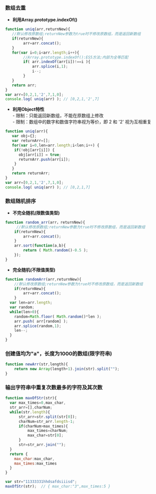 ### 数组去重
- **利用Array.prototype.indexOf()** 

```js
function uniq(arr,returnNew){
   //默认修改原数组;returnNew参数为true时不修改原数组，而是返回新数组
   if(returnNew){
        arr=arr.concat();
   }
   for(var i=0;i<arr.length;i++){
        //Array.prototype.indexOf():ES5方法;内部为全等匹配
        if( arr.indexOf(arr[i])!==i ){
            arr.splice(i,1);
            i--;
        }
   } 
   return arr;
}
var arr=[0,2,1,'2',7,1,0];
console.log( uniq(arr) ); // [0,2,1,'2',7]
```

- **利用Object特性**  
\- 限制：只能返回新数组，不能在原数组上修改  
\- 限制：数组中的数字和数值字符串视为等价，即 2 和 '2' 视为互相重复
```js
function uniq(arr){
   var obj={};
   var returnArr=[];
   for(var i=0,len=arr.length;i<len;i++) {
    if(!obj[arr[i]]) {
      obj[arr[i]] = true;
      returnArr.push(arr[i]);
    }
   }
   return returnArr;
}
var arr=[0,2,1,'2',7,1,0];
console.log( uniq(arr) ); // [0,2,1,7]
```


### 数组随机排序
- **不完全随机(限数值类型)**    

```js
function random_arr(arr，returnNew){
     //默认修改原数组;returnNew参数为true时不修改原数组，而是返回新数组
    if(returnNew){
        arr=arr.concat();
    }
    arr.sort(function(a,b){
        return ( Math.random()-0.5 );
    });
}
```

- **完全随机(不限值类型)**
```js
function randomArr(arr,returnNew){
    //默认修改原数组;returnNew参数为true时不修改原数组，而是返回新数组
    if(returnNew){
        arr=arr.concat();
    }
  var len=arr.length;
  var random;
  while(len>0){
    random=Math.floor( Math.random()*len );
    arr.push( arr[random] );
    arr.splice(random,1);
    len--;
  }
}
```

### 创建值均为"a"，长度为1000的数组(限字符串)
```js
function newArr(str,length){
    return new Array(length+1).join(str).split("");
}
```

### 输出字符串中重复次数最多的字符及其次数
```js
function maxOfStr(str){
  var max_times=0,max_char,
  str_arr=[],charNum;
  while(str.length){
      str_arr=str.split(str[0]);
      charNum=str_arr.length-1;
      if(charNum>max_times){
          max_times=charNum;
          max_char=str[0];
      }
      str=str_arr.join("");
  }
  return {
    max_char:max_char,
    max_times:max_times
  }
}

var str="11333331hhdsafdsiiisd";
maxOfStr(str);  // { max_char:"3",max_times:5 }
```